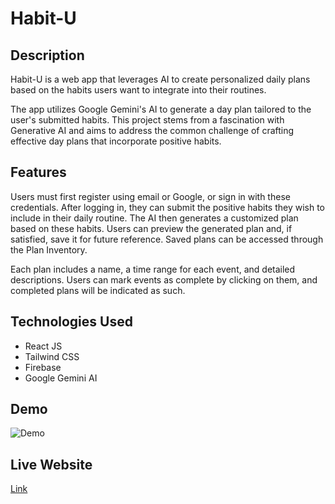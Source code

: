 # Habit-U

## Description

Habit-U is a web app that leverages AI to create personalized daily plans based on the habits users want to integrate into their routines.

The app utilizes Google Gemini's AI to generate a day plan tailored to the user's submitted habits. This project stems from a fascination with Generative AI and aims to address the common challenge of crafting effective day plans that incorporate positive habits.

## Features

Users must first register using email or Google, or sign in with these credentials. After logging in, they can submit the positive habits they wish to include in their daily routine. The AI then generates a customized plan based on these habits. Users can preview the generated plan and, if satisfied, save it for future reference. Saved plans can be accessed through the Plan Inventory.

Each plan includes a name, a time range for each event, and detailed descriptions. Users can mark events as complete by clicking on them, and completed plans will be indicated as such.

## Technologies Used

-   React JS
-   Tailwind CSS
-   Firebase
-   Google Gemini AI

## Demo

![Demo](./demo.gif)

## Live Website
[Link](https://habit-u-j13.netlify.app/)
